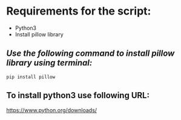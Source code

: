 # **Requirements for the script:**
- Python3
- Install pillow library

## *Use the following command to install pillow library using terminal:*
`pip install pillow`

## To install python3 use following URL:
https://www.python.org/downloads/
